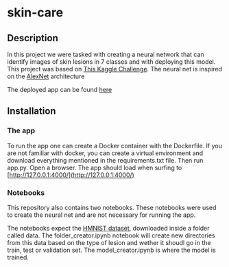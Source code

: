 # skin-care

## Description
In this project we were tasked with creating a neural network that can identify images of skin lesions in 7 classes and with deploying this model.  This project was based on [This Kaggle Challenge](https://www.kaggle.com/datasets/kmader/skin-cancer-mnist-ham10000?select=HAM10000_metadata.csv). The neural net is inspired on the [AlexNet](https://dl.acm.org/doi/10.1145/3065386) architecture

The deployed app can be found [here](https://ancient-bastion-46676.herokuapp.com/)

## Installation

### The app

To run the app one can create a Docker container with the Dockerfile. If you are not familiar with docker, you can create a virtual environment and download everything mentioned in the requirements.txt file. Then run app.py. Open a browser. The app should load when surfing to [http://127.0.0.1:4000/](http://127.0.0.1:4000/)

### Notebooks
This repository also contains two notebooks. These notebooks were used to create the neural net and are not necessary for running the app. 

The notebooks expect the [HMNIST dataset](https://www.kaggle.com/datasets/kmader/skin-cancer-mnist-ham10000?select=HAM10000_metadata.csv), downloaded inside a folder called data. The folder_creator.ipynb notebook will create new directories from this data based on the type of lesion and wether it shoudl go in the train, test or validation set.
The model_creator.ipynb is where the model is trained.

